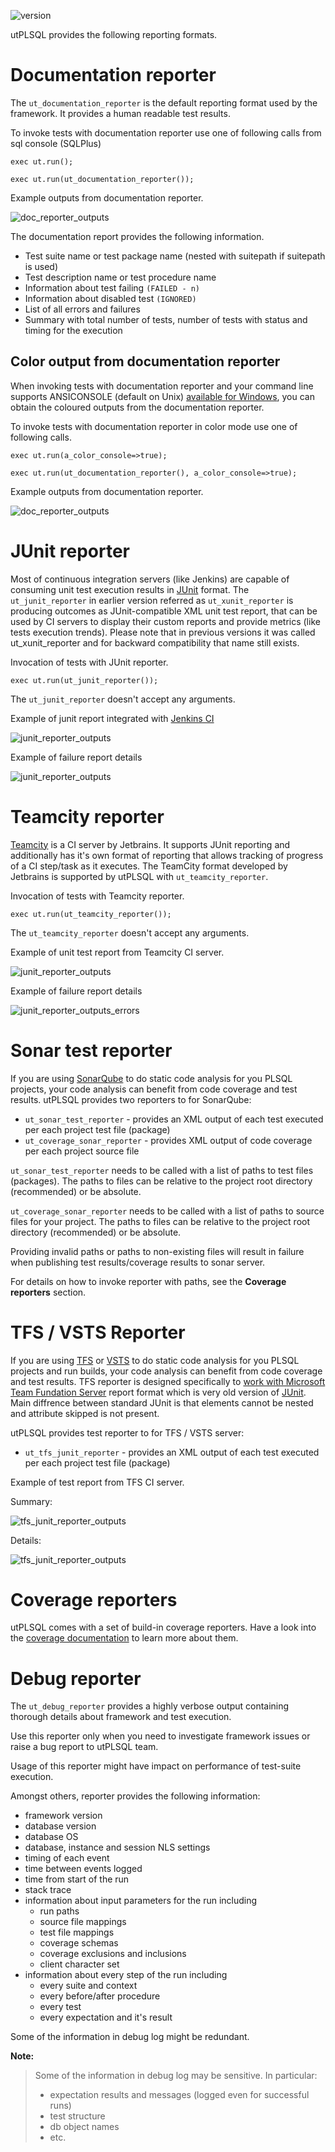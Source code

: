 ![version](https://img.shields.io/badge/version-v3.1.9.3200--develop-blue.svg)

utPLSQL provides the following reporting formats.

# Documentation reporter

The `ut_documentation_reporter` is the default reporting format used by the framework.
It provides a human readable test results.

To invoke tests with documentation reporter use one of following calls from sql console (SQLPlus)  

`exec ut.run();`

`exec ut.run(ut_documentation_reporter());`

Example outputs from documentation reporter.

![doc_reporter_outputs](../images/documentation_reporter.png)

The documentation report provides the following information.
- Test suite name or test package name  (nested with suitepath if suitepath is used)
- Test description name or test procedure name
- Information about test failing `(FAILED - n)` 
- Information about disabled test `(IGNORED)` 
- List of all errors and failures
- Summary with total number of tests, number of tests with status and timing for the execution 


## Color output from documentation reporter

When invoking tests with documentation reporter and your command line supports ANSICONSOLE (default on Unix) [available for Windows](http://adoxa.altervista.org/ansicon/), you can obtain the coloured outputs from the documentation reporter.

To invoke tests with documentation reporter in color mode use one of following calls.  

`exec ut.run(a_color_console=>true);`

`exec ut.run(ut_documentation_reporter(), a_color_console=>true);`

Example outputs from documentation reporter.

![doc_reporter_outputs](../images/documentation_reporter_color.png)


# JUnit reporter 

Most of continuous integration servers (like Jenkins) are capable of consuming unit test execution results in [JUnit](https://en.wikipedia.org/wiki/JUnit) format.
The `ut_junit_reporter` in earlier version referred as `ut_xunit_reporter` is producing outcomes as JUnit-compatible XML unit test report, that can be used by CI servers to display their custom reports and provide metrics (like tests execution trends).
Please note that in previous versions it was called ut_xunit_reporter and for backward compatibility that name still exists.

Invocation of tests with JUnit reporter.  

`exec ut.run(ut_junit_reporter());`

The `ut_junit_reporter` doesn't accept any arguments.

Example of junit report integrated with [Jenkins CI](https://jenkins.io/)

![junit_reporter_outputs](../images/junit_summary.png)

Example of failure report details
 
![junit_reporter_outputs](../images/junit_errors.png)



# Teamcity reporter

[Teamcity](https://www.jetbrains.com/teamcity/) is a CI server by Jetbrains. It supports JUnit reporting and additionally has it's own format of reporting that allows tracking of progress of a CI step/task as it executes.
The TeamCity format developed by Jetbrains is supported by utPLSQL with `ut_teamcity_reporter`.

Invocation of tests with Teamcity reporter.  

`exec ut.run(ut_teamcity_reporter());`

The `ut_teamcity_reporter` doesn't accept any arguments.

Example of unit test report from Teamcity CI server.

![junit_reporter_outputs](../images/teamcity_report_example.png)

Example of failure report details
 
![junit_reporter_outputs_errors](../images/teamcity_report_example_errors.png)


# Sonar test reporter
If you are using [SonarQube](https://about.sonarqube.com/) to do static code analysis for you PLSQL projects, your code analysis can benefit from code coverage and test results.
utPLSQL provides two reporters to for SonarQube:
- `ut_sonar_test_reporter` - provides an XML output of each test executed per each project test file (package) 
- `ut_coverage_sonar_reporter` - provides XML output of code coverage per each project source file 

`ut_sonar_test_reporter` needs to be called with a list of paths to test files (packages).
The paths to files can be relative to the project root directory (recommended) or be absolute. 

`ut_coverage_sonar_reporter` needs to be called with a list of paths to source files for your project.
The paths to files can be relative to the project root directory (recommended) or be absolute.

Providing invalid paths or paths to non-existing files will result in failure when publishing test results/coverage results to sonar server.

For details on how to invoke reporter with paths, see the **Coverage reporters** section.

# TFS / VSTS Reporter
If you are using [TFS](https://www.visualstudio.com/tfs/) or [VSTS](https://www.visualstudio.com/team-services/) to do static code analysis for you PLSQL projects and run builds, your code analysis can benefit from code coverage and test results. TFS reporter is designed specifically to [work with Microsoft Team Fundation Server](https://docs.microsoft.com/en-us/vsts/build-release/tasks/test/publish-test-results?view=vsts) report format which is very old version of [JUnit](https://github.com/windyroad/JUnit-Schema/blob/master/JUnit.xsd).
Main diffrence between standard JUnit is that <testsuite> elements cannot be nested and attribute skipped is not present.

utPLSQL provides test reporter to for TFS / VSTS server:
- `ut_tfs_junit_reporter` - provides an XML output of each test executed per each project test file (package) 

Example of test report from TFS CI server.

Summary:

![tfs_junit_reporter_outputs](../images/tfs_summary.png)

Details:

![tfs_junit_reporter_outputs](../images/tfs_details.png)


# Coverage reporters

utPLSQL comes with a set of build-in coverage reporters. Have a look into the [coverage documentation](coverage.md) to learn more about them.


# Debug reporter

The `ut_debug_reporter` provides a highly verbose output containing thorough details about framework and test execution.

Use this reporter only when you need to investigate framework issues or raise a bug report to utPLSQL team.

Usage of this reporter might have impact on performance of test-suite execution.

Amongst others, reporter provides the following information:
- framework version
- database version
- database OS
- database, instance and session NLS settings
- timing of each event
- time between events logged
- time from start of the run
- stack trace
- information about input parameters for the run including
    - run paths
    - source file mappings
    - test file mappings
    - coverage schemas
    - coverage exclusions and inclusions
    - client character set
- information about every step of the run including
    - every suite and context
    - every before/after procedure
    - every test
    - every expectation and it's result
    
Some of the information in debug log might be redundant.

**Note:**
>Some of the information in debug log may be sensitive. In particular:
> - expectation results and messages (logged even for successful runs)
> - test structure
> - db object names
> - etc.

 
       